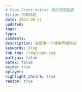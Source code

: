 ```yaml
---
# Page Front-matter 用於頁面配置
title: 页面标题
date: 2023-08-21
updated:
tags:
type:
comments:
description: 这是第一个博客界面测试
keywords: blog
top_img: /img/page.jpg
mathjax: false
katex: false
aside: true
aplayer: 
highlight_shrink: true
random: true
---
```


